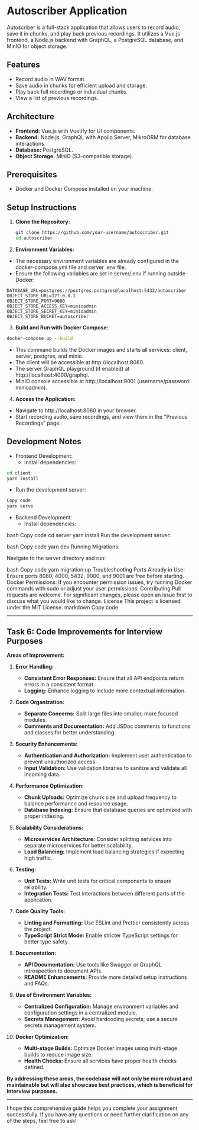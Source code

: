 # Autoscriber Application

Autoscriber is a full-stack application that allows users to record audio, save it in chunks, and play back previous recordings. It utilizes a Vue.js frontend, a Node.js backend with GraphQL, a PostgreSQL database, and MinIO for object storage.

## **Features**

- Record audio in WAV format.
- Save audio in chunks for efficient upload and storage.
- Play back full recordings or individual chunks.
- View a list of previous recordings.

## **Architecture**

- **Frontend:** Vue.js with Vuetify for UI components.
- **Backend:** Node.js, GraphQL with Apollo Server, MikroORM for database interactions.
- **Database:** PostgreSQL.
- **Object Storage:** MinIO (S3-compatible storage).

## **Prerequisites**

- Docker and Docker Compose installed on your machine.

## **Setup Instructions**

1. **Clone the Repository:**

   ```bash
   git clone https://github.com/your-username/autoscriber.git
   cd autoscriber
   ```

2. **Environment Variables:**

* The necessary environment variables are already configured in the docker-compose.yml file and server .env file.
* Ensure the following variables are set in server/.env if running outside Docker:


```env
DATABASE_URL=postgres://postgres:postgres@localhost:5432/autoscriber
OBJECT_STORE_URL=127.0.0.1
OBJECT_STORE_PORT=9000
OBJECT_STORE_ACCESS_KEY=minioadmin
OBJECT_STORE_SECRET_KEY=minioadmin
OBJECT_STORE_BUCKET=autoscriber
```


3. **Build and Run with Docker Compose:**

```bash
docker-compose up --build
```

* This command builds the Docker images and starts all services: client, server, postgres, and minio.
* The client will be accessible at http://localhost:8080.
* The server GraphQL playground (if enabled) at http://localhost:4000/graphql.
* MinIO console accessible at http://localhost:9001 (username/password: minioadmin).


4. **Access the Application:**

* Navigate to http://localhost:8080 in your browser.
* Start recording audio, save recordings, and view them in the "Previous Recordings" page.


## **Development Notes**
* Frontend Development:
  * Install dependencies:
```bash
cd client
yarn install
```
* Run the development server:

```bash
Copy code
yarn serve
```

* Backend Development:
  * Install dependencies:

bash
Copy code
cd server
yarn install
Run the development server:

bash
Copy code
yarn dev
Running Migrations:

Navigate to the server directory and run:

bash
Copy code
yarn migration:up
Troubleshooting
Ports Already in Use:
Ensure ports 8080, 4000, 5432, 9000, and 9001 are free before starting.
Docker Permissions:
If you encounter permission issues, try running Docker commands with sudo or adjust your user permissions.
Contributing
Pull requests are welcome. For significant changes, please open an issue first to discuss what you would like to change.
License
This project is licensed under the MIT License.
markdown
Copy code

---

## **Task 6: Code Improvements for Interview Purposes**

**Areas of Improvement:**

1. **Error Handling:**

   - **Consistent Error Responses:** Ensure that all API endpoints return errors in a consistent format.
   - **Logging:** Enhance logging to include more contextual information.

2. **Code Organization:**

   - **Separate Concerns:** Split large files into smaller, more focused modules.
   - **Comments and Documentation:** Add JSDoc comments to functions and classes for better understanding.

3. **Security Enhancements:**

   - **Authentication and Authorization:** Implement user authentication to prevent unauthorized access.
   - **Input Validation:** Use validation libraries to sanitize and validate all incoming data.

4. **Performance Optimization:**

   - **Chunk Uploads:** Optimize chunk size and upload frequency to balance performance and resource usage.
   - **Database Indexing:** Ensure that database queries are optimized with proper indexing.

5. **Scalability Considerations:**

   - **Microservices Architecture:** Consider splitting services into separate microservices for better scalability.
   - **Load Balancing:** Implement load balancing strategies if expecting high traffic.

6. **Testing:**

   - **Unit Tests:** Write unit tests for critical components to ensure reliability.
   - **Integration Tests:** Test interactions between different parts of the application.

7. **Code Quality Tools:**

   - **Linting and Formatting:** Use ESLint and Prettier consistently across the project.
   - **TypeScript Strict Mode:** Enable stricter TypeScript settings for better type safety.

8. **Documentation:**

   - **API Documentation:** Use tools like Swagger or GraphQL introspection to document APIs.
   - **README Enhancements:** Provide more detailed setup instructions and FAQs.

9. **Use of Environment Variables:**

   - **Centralized Configuration:** Manage environment variables and configuration settings in a centralized module.
   - **Secrets Management:** Avoid hardcoding secrets; use a secure secrets management system.

10. **Docker Optimization:**

    - **Multi-stage Builds:** Optimize Docker images using multi-stage builds to reduce image size.
    - **Health Checks:** Ensure all services have proper health checks defined.

**By addressing these areas, the codebase will not only be more robust and maintainable but will also showcase best practices, which is beneficial for interview purposes.**

---

I hope this comprehensive guide helps you complete your assignment successfully. If you have any questions or need further clarification on any of the steps, feel free to ask!